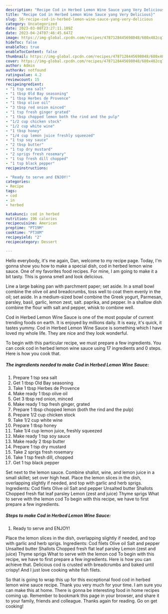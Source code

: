 ```yaml
---
description: "Recipe Cod in Herbed Lemon Wine Sauce yang Very Delicious}"
title: "Recipe Cod in Herbed Lemon Wine Sauce yang Very Delicious}"
slug: 56-recipe-cod-in-herbed-lemon-wine-sauce-yang-very-delicious
category: Uncategorized
date: 2023-03-08T23:27:11.109Z
date: 2023-04-24T07:46:45.647Z
image: https://img-global.cpcdn.com/recipes/4787128445698048/680x482cq70/cod-in-herbed-lemon-wine-sauce-recipe-main-photo.jpg
hideToc: false
enableToc: true
enableTocContent: false
thumbnail: https://img-global.cpcdn.com/recipes/4787128445698048/680x482cq70/cod-in-herbed-lemon-wine-sauce-recipe-main-photo.jpg
cover: https://img-global.cpcdn.com/recipes/4787128445698048/680x482cq70/cod-in-herbed-lemon-wine-sauce-recipe-main-photo.jpg
author: Admin
authorAv: notfound
ratingvalue: 4.2
reviewcount: 15
recipeingredient:
- "1 tsp sea salt"
- "1 tbsp Old Bay seasoning"
- "1 tbsp Herbes de Provence"
- "1 tbsp olive oil"
- "3 tbsp red onion minced"
- "1 tsp fresh ginger grated"
- "1 tbsp chopped lemon both the rind and the pulp"
- "1/2 cup chicken stock"
- "1/2 cup white wine"
- "1 tbsp honey"
- "1/4 cup lemon juice freshly squeezed"
- "1 tsp soy sauce"
- "2 tbsp butter"
- "1 tsp dry mustard"
- "2 sprigs fresh rosemary"
- "1 tsp fresh dill chopped"
- "1 tsp black pepper"
recipeinstructions:

- "Ready to serve and ENJOY!"
categories:
- Recipe
tags:
- cod
- in
- herbed

katakunci: cod in herbed 
nutrition: 196 calories
recipecuisine: American
preptime: "PT19M"
cooktime: "PT38M"
recipeyield: "2"
recipecategory: Dessert

---
```



Hello everybody, it's me again, Dan, welcome to my recipe page. Today, I'm gonna show you how to make a special dish, cod in herbed lemon wine sauce. One of my favorites food recipes. For mine, I am going to make it a bit tasty. This is gonna smell and look delicious.

Line a large baking pan with parchment paper; set aside. In a small bowl combine the olive oil and breadcrumbs, toss well to coat them evenly in the oil; set aside. In a medium-sized bowl combine the Greek yogurt, Parmesan, parsley, basil, garlic, lemon zest, salt. paprika, and pepper. In a shallow dish combine the flour with salt and pepper, whisk to combine well.

Cod in Herbed Lemon Wine Sauce is one of the most popular of current trending foods on earth. It is enjoyed by millions daily. It is easy, it's quick, it tastes yummy. Cod in Herbed Lemon Wine Sauce is something which I have loved my whole life. They are nice and they look wonderful.


To begin with this particular recipe, we must prepare a few ingredients. You can cook cod in herbed lemon wine sauce using 17 ingredients and 0 steps. Here is how you cook that.

<!--inarticleads1-->

##### The ingredients needed to make Cod in Herbed Lemon Wine Sauce:

1. Prepare 1 tsp sea salt
1. Get 1 tbsp Old Bay seasoning
1. Take 1 tbsp Herbes de Provence
1. Make ready 1 tbsp olive oil
1. Get 3 tbsp red onion, minced
1. Make ready 1 tsp fresh ginger, grated
1. Prepare 1 tbsp chopped lemon (both the rind and the pulp)
1. Prepare 1/2 cup chicken stock
1. Take 1/2 cup white wine
1. Prepare 1 tbsp honey
1. Take 1/4 cup lemon juice, freshly squeezed
1. Make ready 1 tsp soy sauce
1. Make ready 2 tbsp butter
1. Prepare 1 tsp dry mustard
1. Take 2 sprigs fresh rosemary
1. Take 1 tsp fresh dill, chopped
1. Get 1 tsp black pepper


Set next to the lemon sauce. Combine shallot, wine, and lemon juice in a small skillet; set over high heat. Place the lemon slices in the dish, overlapping slightly if needed, and top with garlic and herb sprigs. Ingredients: Cod filets Olive oil Salt and pepper Unsalted butter Shallots Chopped fresh flat leaf parsley Lemon (zest and juice) Thyme sprigs What to serve with the lemon cod To begin with this recipe, we have to first prepare a few ingredients. 

<!--inarticleads2-->

##### Steps to make Cod in Herbed Lemon Wine Sauce:


1. Ready to serve and ENJOY!

Place the lemon slices in the dish, overlapping slightly if needed, and top with garlic and herb sprigs. Ingredients: Cod filets Olive oil Salt and pepper Unsalted butter Shallots Chopped fresh flat leaf parsley Lemon (zest and juice) Thyme sprigs What to serve with the lemon cod To begin with this recipe, we have to first prepare a few ingredients. Here is how you can achieve that. Delicious cod is crusted with breadcrumbs and baked until crispy! And I just love cooking white fish filets. 

So that is going to wrap this up for this exceptional food cod in herbed lemon wine sauce recipe. Thank you very much for your time. I am sure you can make this at home. There is gonna be interesting food in home recipes coming up. Remember to bookmark this page in your browser, and share it to your family, friends and colleague. Thanks again for reading. Go on get cooking!
